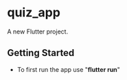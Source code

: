 # quiz_app

A new Flutter project.

## Getting Started
- To first run the app use "**flutter run**"
